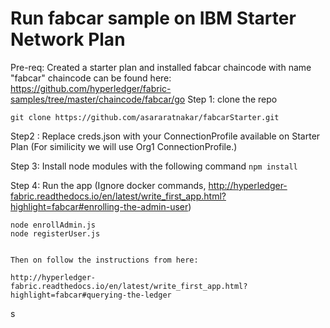 # Run fabcar sample on IBM Starter Network Plan


Pre-req: Created a starter plan and installed fabcar chaincode with name "fabcar"
        chaincode can be found here: https://github.com/hyperledger/fabric-samples/tree/master/chaincode/fabcar/go
Step 1: clone the repo

```git clone https://github.com/asararatnakar/fabcarStarter.git```

Step2 : Replace creds.json with your ConnectionProfile available on Starter Plan
        (For similicity we will use Org1 ConnectionProfile.)

Step 3: Install node modules with the following command
    ```npm install```

Step 4: Run the app
       (Ignore docker commands, http://hyperledger-fabric.readthedocs.io/en/latest/write_first_app.html?highlight=fabcar#enrolling-the-admin-user)
 

    node enrollAdmin.js
    node registerUser.js  


    Then on follow the instructions from here:

    http://hyperledger-fabric.readthedocs.io/en/latest/write_first_app.html?highlight=fabcar#querying-the-ledger
    

s

